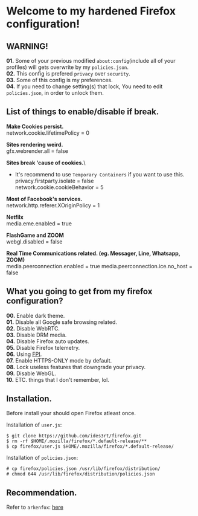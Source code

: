 # Welcome to my hardened Firefox configuration!

## WARNING!
**01.** Some of your previous modified `about:config`(include all of your profiles) will gets overwrite by my `policies.json`.\
**02.** This config is prefered `privacy` over `security`.\
**03.** Some of this config is my preferences.\
**04.** If you need to change setting(s) that lock, You need to edit `policies.json`, in order to unlock them.

## List of things to enable/disable if break.
**Make Cookies persist.**\
network.cookie.lifetimePolicy = 0

**Sites rendering weird.**\
gfx.webrender.all = false

**Sites break 'cause of cookies.**\
* It's recommend to use `Temporary Containers` if you want to use this.\
privacy.firstparty.isolate = false\
network.cookie.cookieBehavior = 5

**Most of Facebook's services.**\
network.http.referer.XOriginPolicy = 1

**Netfilx**\
media.eme.enabled = true

**FlashGame and ZOOM**\
webgl.disabled = false

**Real Time Communications related. (eg. Messager, Line, Whatsapp, ZOOM)**\
media.peerconnection.enabled = true
media.peerconnection.ice.no\_host = false

## What you going to get from my firefox configuration?
**00.** Enable dark theme.\
**01.** Disable all Google safe browsing related.\
**02.** Disable WebRTC.\
**03.** Disable DRM media.\
**04.** Disable Firefox auto updates.\
**05.** Disable Firefox telemetry.\
**06.** Using [FPI](https://wiki.mozilla.org/Security/FirstPartyIsolation).\
**07.** Enable HTTPS-ONLY mode by default.\
**08.** Lock useless features that downgrade your privacy.\
**09.** Disable WebGL.\
**10.** ETC. things that I don't remember, lol.

## Installation.
Before install your should open Firefox atleast once.

Installation of `user.js`:
```
$ git clone https://github.com/ides3rt/firefox.git
$ rm -rf $HOME/.mozilla/firefox/*.default-release/**
$ cp firefox/user.js $HOME/.mozilla/firefox/*.default-release/
```
Installation of `policies.json`:
```
# cp firefox/policies.json /usr/lib/firefox/distribution/
# chmod 644 /usr/lib/firefox/distribution/policies.json
```

## Recommendation.
Refer to `arkenfox`: [here](https://github.com/arkenfox/user.js/wiki)
